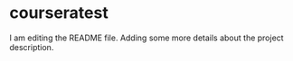 # courseratest

I am editing the README file. Adding some more details about the project description.
